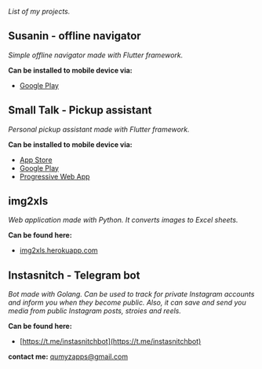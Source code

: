 _List of my projects._

## Susanin - offline navigator ##
*Simple offline navigator made with Flutter framework.*

**Can be installed to mobile device via:**
- [Google Play](https://play.google.com/store/apps/details?id=com.qumyz.susanin)

## Small Talk - Pickup assistant ##
*Personal pickup assistant made with Flutter framework.*

**Can be installed to mobile device via:**
- [App Store](https://apps.apple.com/us/app/small-talk-pickup-easier/id1589417543)
- [Google Play](https://play.google.com/store/apps/details?id=com.qumyz.small_talk)
- [Progressive Web App](https://nukeolay.github.io/smalltalk/)

## img2xls ##
*Web application made with Python. It converts images to Excel sheets.*

**Can be found here:**
- [img2xls.herokuapp.com](https://img2xls.herokuapp.com)

## Instasnitch - Telegram bot ##
*Bot made with Golang. Can be used to track for private Instagram accounts and inform you when they become public. Also, it can save and send you media from public Instagram posts, stroies and reels.*

**Can be found here:**
- [https://t.me/instasnitchbot](https://t.me/instasnitchbot)

**contact me:** [qumyzapps@gmail.com](mailto:qumyzapps@gmail.com)
